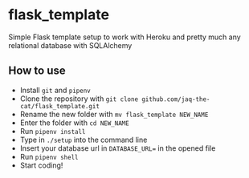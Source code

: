 # flask_template
Simple Flask template setup to work with Heroku and pretty much any relational database with SQLAlchemy

## How to use
- Install `git` and `pipenv`
- Clone the repository with `git clone github.com/jaq-the-cat/flask_template.git`
- Rename the new folder with `mv flask_template NEW_NAME`
- Enter the folder with `cd NEW_NAME`
- Run `pipenv install`
- Type in `./setup` into the command line
- Insert your database url in `DATABASE_URL=` in the opened file
- Run `pipenv shell`
- Start coding!
